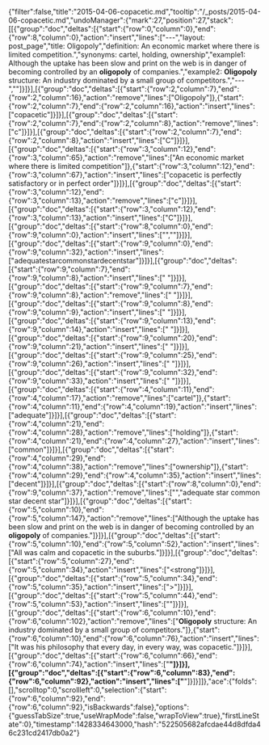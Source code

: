 {"filter":false,"title":"2015-04-06-copacetic.md","tooltip":"/_posts/2015-04-06-copacetic.md","undoManager":{"mark":27,"position":27,"stack":[[{"group":"doc","deltas":[{"start":{"row":0,"column":0},"end":{"row":8,"column":0},"action":"insert","lines":["---","layout: post_page","title: Oligopoly","definition: An economic market where there is limited competition.","synonyms:  cartel, holding, ownership","example1: Although the uptake has been slow and print on the web is in danger of becoming controlled by an <strong>oligopoly</strong> of companies.","example2: <strong>Oligopoly</strong> structure: An industry dominated by a small group of competitors.","---",""]}]}],[{"group":"doc","deltas":[{"start":{"row":2,"column":7},"end":{"row":2,"column":16},"action":"remove","lines":["Oligopoly"]},{"start":{"row":2,"column":7},"end":{"row":2,"column":16},"action":"insert","lines":["copacetic"]}]}],[{"group":"doc","deltas":[{"start":{"row":2,"column":7},"end":{"row":2,"column":8},"action":"remove","lines":["c"]}]}],[{"group":"doc","deltas":[{"start":{"row":2,"column":7},"end":{"row":2,"column":8},"action":"insert","lines":["C"]}]}],[{"group":"doc","deltas":[{"start":{"row":3,"column":12},"end":{"row":3,"column":65},"action":"remove","lines":["An economic market where there is limited competition"]},{"start":{"row":3,"column":12},"end":{"row":3,"column":67},"action":"insert","lines":["copacetic is perfectly satisfactory or in perfect order"]}]}],[{"group":"doc","deltas":[{"start":{"row":3,"column":12},"end":{"row":3,"column":13},"action":"remove","lines":["c"]}]}],[{"group":"doc","deltas":[{"start":{"row":3,"column":12},"end":{"row":3,"column":13},"action":"insert","lines":["C"]}]}],[{"group":"doc","deltas":[{"start":{"row":8,"column":0},"end":{"row":9,"column":0},"action":"insert","lines":["",""]}]}],[{"group":"doc","deltas":[{"start":{"row":9,"column":0},"end":{"row":9,"column":32},"action":"insert","lines":["adequatestarcommonstardecentstar"]}]}],[{"group":"doc","deltas":[{"start":{"row":9,"column":7},"end":{"row":9,"column":8},"action":"insert","lines":[" "]}]}],[{"group":"doc","deltas":[{"start":{"row":9,"column":7},"end":{"row":9,"column":8},"action":"remove","lines":[" "]}]}],[{"group":"doc","deltas":[{"start":{"row":9,"column":8},"end":{"row":9,"column":9},"action":"insert","lines":[" "]}]}],[{"group":"doc","deltas":[{"start":{"row":9,"column":13},"end":{"row":9,"column":14},"action":"insert","lines":[" "]}]}],[{"group":"doc","deltas":[{"start":{"row":9,"column":20},"end":{"row":9,"column":21},"action":"insert","lines":[" "]}]}],[{"group":"doc","deltas":[{"start":{"row":9,"column":25},"end":{"row":9,"column":26},"action":"insert","lines":[" "]}]}],[{"group":"doc","deltas":[{"start":{"row":9,"column":32},"end":{"row":9,"column":33},"action":"insert","lines":[" "]}]}],[{"group":"doc","deltas":[{"start":{"row":4,"column":11},"end":{"row":4,"column":17},"action":"remove","lines":["cartel"]},{"start":{"row":4,"column":11},"end":{"row":4,"column":19},"action":"insert","lines":["adequate"]}]}],[{"group":"doc","deltas":[{"start":{"row":4,"column":21},"end":{"row":4,"column":28},"action":"remove","lines":["holding"]},{"start":{"row":4,"column":21},"end":{"row":4,"column":27},"action":"insert","lines":["common"]}]}],[{"group":"doc","deltas":[{"start":{"row":4,"column":29},"end":{"row":4,"column":38},"action":"remove","lines":["ownership"]},{"start":{"row":4,"column":29},"end":{"row":4,"column":35},"action":"insert","lines":["decent"]}]}],[{"group":"doc","deltas":[{"start":{"row":8,"column":0},"end":{"row":9,"column":37},"action":"remove","lines":["","adequate star common star decent star"]}]}],[{"group":"doc","deltas":[{"start":{"row":5,"column":10},"end":{"row":5,"column":147},"action":"remove","lines":["Although the uptake has been slow and print on the web is in danger of becoming controlled by an <strong>oligopoly</strong> of companies."]}]}],[{"group":"doc","deltas":[{"start":{"row":5,"column":10},"end":{"row":5,"column":52},"action":"insert","lines":["All was calm and copacetic in the suburbs."]}]}],[{"group":"doc","deltas":[{"start":{"row":5,"column":27},"end":{"row":5,"column":34},"action":"insert","lines":["<strong"]}]}],[{"group":"doc","deltas":[{"start":{"row":5,"column":34},"end":{"row":5,"column":35},"action":"insert","lines":[">"]}]}],[{"group":"doc","deltas":[{"start":{"row":5,"column":44},"end":{"row":5,"column":53},"action":"insert","lines":["</strong>"]}]}],[{"group":"doc","deltas":[{"start":{"row":6,"column":10},"end":{"row":6,"column":102},"action":"remove","lines":["<strong>Oligopoly</strong> structure: An industry dominated by a small group of competitors."]},{"start":{"row":6,"column":10},"end":{"row":6,"column":76},"action":"insert","lines":["It was his philosophy that every day, in every way, was copacetic."]}]}],[{"group":"doc","deltas":[{"start":{"row":6,"column":66},"end":{"row":6,"column":74},"action":"insert","lines":["<strong>"]}]}],[{"group":"doc","deltas":[{"start":{"row":6,"column":83},"end":{"row":6,"column":92},"action":"insert","lines":["</strong>"]}]}]]},"ace":{"folds":[],"scrolltop":0,"scrollleft":0,"selection":{"start":{"row":6,"column":92},"end":{"row":6,"column":92},"isBackwards":false},"options":{"guessTabSize":true,"useWrapMode":false,"wrapToView":true},"firstLineState":0},"timestamp":1428334643000,"hash":"522505682afcdae44d8dfda46c231cd2417db0a2"}